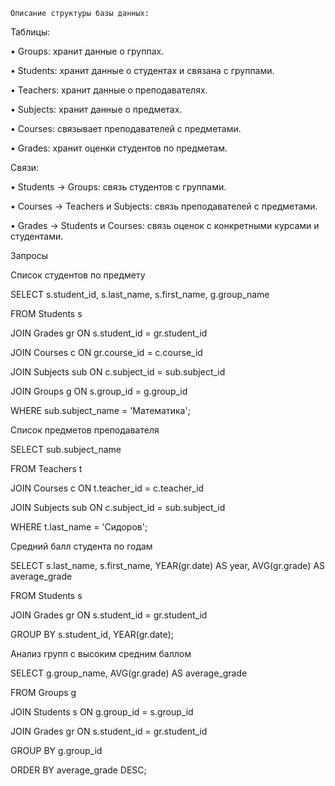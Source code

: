     Описание структуры базы данных:

 Таблицы:

 • Groups: хранит данные о группах.

 • Students: хранит данные о студентах и связана с группами.

 • Teachers: хранит данные о преподавателях.

 • Subjects: хранит данные о предметах.

 • Courses: связывает преподавателей с предметами.

 • Grades: хранит оценки студентов по предметам.

 Связи:

 • Students → Groups: связь студентов с группами.

 • Courses → Teachers и Subjects: связь преподавателей с предметами.

 • Grades → Students и Courses: связь оценок с конкретными курсами и студентами.



Запросы

Список студентов по предмету

SELECT s.student_id, s.last_name, s.first_name, g.group_name 

FROM Students s 

JOIN Grades gr ON s.student_id = gr.student_id 

JOIN Courses c ON gr.course_id = c.course_id

JOIN Subjects sub ON c.subject_id = sub.subject_id

JOIN Groups g ON s.group_id = g.group_id

WHERE sub.subject_name = 'Математика';




Список предметов преподавателя

SELECT sub.subject_name

FROM Teachers t

JOIN Courses c ON t.teacher_id = c.teacher_id

JOIN Subjects sub ON c.subject_id = sub.subject_id

WHERE t.last_name = 'Сидоров';



Средний балл студента по годам

SELECT s.last_name, s.first_name, YEAR(gr.date) AS year, AVG(gr.grade) AS average_grade

FROM Students s

JOIN Grades gr ON s.student_id = gr.student_id

GROUP BY s.student_id, YEAR(gr.date);



Анализ групп с высоким средним баллом

SELECT g.group_name, AVG(gr.grade) AS average_grade

FROM Groups g

JOIN Students s ON g.group_id = s.group_id

JOIN Grades gr ON s.student_id = gr.student_id

GROUP BY g.group_id

ORDER BY average_grade DESC;